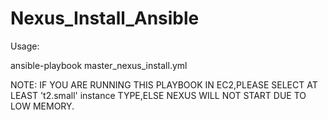 # Nexus_Install_Ansible

Usage:

ansible-playbook master_nexus_install.yml



NOTE: IF YOU ARE RUNNING THIS PLAYBOOK IN EC2,PLEASE SELECT AT LEAST 't2.small' instance TYPE,ELSE NEXUS WILL NOT START DUE TO LOW MEMORY.
